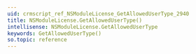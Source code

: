 ```yaml
---
uid: crmscript_ref_NSModuleLicense_GetAllowedUserType_2940
title: NSModuleLicense.GetAllowedUserType()
intellisense: NSModuleLicense.GetAllowedUserType
keywords: GetAllowedUserType()
so.topic: reference
---
```






